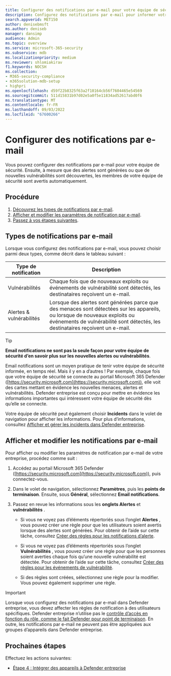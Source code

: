 ```yaml
---
title: Configurer des notifications par e-mail pour votre équipe de sécurité
description: Configurez des notifications par e-mail pour informer votre équipe de sécurité des alertes et des vulnérabilités dans Defender entreprise.
search.appverid: MET150
author: denisebmsft
ms.author: deniseb
manager: dansimp
audience: Admin
ms.topic: overview
ms.service: microsoft-365-security
ms.subservice: mdb
ms.localizationpriority: medium
ms.reviewer: shlomiakirav
f1.keywords: NOCSH
ms.collection:
- M365-security-compliance
- m365solution-mdb-setup
- highpri
ms.openlocfilehash: d59f22b8325f63a2f10164cb56f7604465e54569
ms.sourcegitcommit: 511d15831b97d02e5a0f5e11834ad52617abd0f6
ms.translationtype: MT
ms.contentlocale: fr-FR
ms.lasthandoff: 09/03/2022
ms.locfileid: "67600266"
---
```

# <a name="set-up-email-notifications"></a>Configurer des notifications par e-mail

Vous pouvez configurer des notifications par e-mail pour votre équipe de sécurité. Ensuite, à mesure que des alertes sont générées ou que de nouvelles vulnérabilités sont découvertes, les membres de votre équipe de sécurité sont avertis automatiquement. 

## <a name="what-to-do"></a>Procédure

1. [Découvrez les types de notifications par e-mail](#types-of-email-notifications).
2. [Afficher et modifier les paramètres de notification par e-mail](#view-and-edit-email-notifications).
3. [Passez à vos étapes suivantes](#next-steps).

## <a name="types-of-email-notifications"></a>Types de notifications par e-mail

Lorsque vous configurez des notifications par e-mail, vous pouvez choisir parmi deux types, comme décrit dans le tableau suivant :

| Type de notification  | Description  |
|---------|---------|
| Vulnérabilités  | Chaque fois que de nouveaux exploits ou événements de vulnérabilité sont détectés, les destinataires reçoivent un e-mail. |
| Alertes & vulnérabilités  | Lorsque des alertes sont générées parce que des menaces sont détectées sur les appareils, ou lorsque de nouveaux exploits ou événements de vulnérabilité sont détectés, les destinataires reçoivent un e-mail. |

> [!TIP]
> **Email notifications ne sont pas la seule façon pour votre équipe de sécurité d’en savoir plus sur les nouvelles alertes ou vulnérabilités**.
> 
> Email notifications sont un moyen pratique de tenir votre équipe de sécurité informée, en temps réel. Mais il y en a d’autres ! Par exemple, chaque fois que votre équipe de sécurité se connecte au portail Microsoft 365 Defender ([https://security.microsoft.com](https://security.microsoft.com)), elle voit des cartes mettant en évidence les nouvelles menaces, alertes et vulnérabilités. Defender entreprise est conçu pour mettre en évidence les informations importantes qui intéressent votre équipe de sécurité dès qu’elle se connecte.
> 
> Votre équipe de sécurité peut également choisir **Incidents** dans le volet de navigation pour afficher les informations. Pour plus d’informations, consultez [Afficher et gérer les incidents dans Defender entreprise](mdb-view-manage-incidents.md).

## <a name="view-and-edit-email-notifications"></a>Afficher et modifier les notifications par e-mail

Pour afficher ou modifier les paramètres de notification par e-mail de votre entreprise, procédez comme suit :

1. Accédez au portail Microsoft 365 Defender ([https://security.microsoft.com](https://security.microsoft.com)), puis connectez-vous.

2. Dans le volet de navigation, sélectionnez **Paramètres**, puis les **points de terminaison**. Ensuite, sous **Général**, sélectionnez **Email notifications**. 

3. Passez en revue les informations sous les **onglets Alertes** et **vulnérabilités** .

   - Si vous ne voyez pas d’éléments répertoriés sous l’onglet **Alertes** , vous pouvez créer une règle pour que les utilisateurs soient avertis lorsque des alertes sont générées. Pour obtenir de l’aide sur cette tâche, consultez [Créer des règles pour les notifications d’alerte](../defender-endpoint/configure-email-notifications.md).

   - Si vous ne voyez pas d’éléments répertoriés sous l’onglet **Vulnérabilités** , vous pouvez créer une règle pour que les personnes soient averties chaque fois qu’une nouvelle vulnérabilité est détectée. Pour obtenir de l’aide sur cette tâche, consultez [Créer des règles pour les événements de vulnérabilité](../defender-endpoint/configure-vulnerability-email-notifications.md).

   - Si des règles sont créées, sélectionnez une règle pour la modifier. Vous pouvez également supprimer une règle. 

> [!IMPORTANT]
> Lorsque vous configurez des notifications par e-mail dans Defender entreprise, vous devez affecter les règles de notification à des utilisateurs spécifiques. Defender entreprise n’utilise pas le [contrôle d’accès en fonction du rôle, comme le fait Defender pour point de terminaison](../defender-endpoint/rbac.md). En outre, les notifications par e-mail ne peuvent pas être appliquées aux groupes d’appareils dans Defender entreprise. 

## <a name="next-steps"></a>Prochaines étapes

Effectuez les actions suivantes:

- [Étape 4 : Intégrer des appareils à Defender entreprise](mdb-onboard-devices.md)
